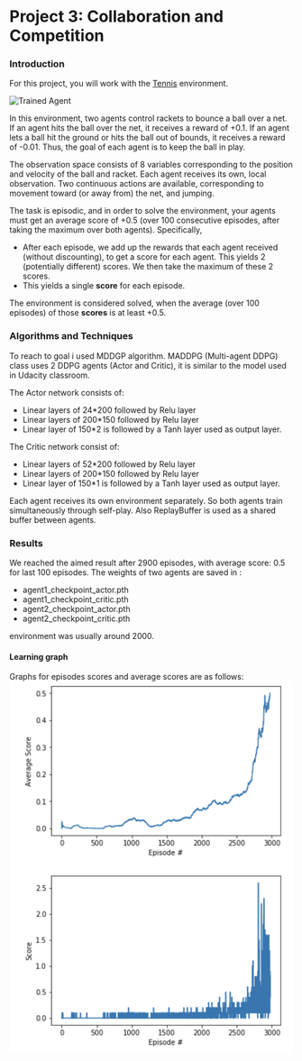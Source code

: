 
[//]: # (Image References)

[image1]: https://user-images.githubusercontent.com/10624937/42135623-e770e354-7d12-11e8-998d-29fc74429ca2.gif "Trained Agent"
[image2]: https://user-images.githubusercontent.com/10624937/42135622-e55fb586-7d12-11e8-8a54-3c31da15a90a.gif "Soccer"
[plot]: plot.png "plot"


# Project 3: Collaboration and Competition

### Introduction

For this project, you will work with the [Tennis](https://github.com/Unity-Technologies/ml-agents/blob/master/docs/Learning-Environment-Examples.md#tennis) environment.

![Trained Agent][image1]

In this environment, two agents control rackets to bounce a ball over a net. If an agent hits the ball over the net, it receives a reward of +0.1.  If an agent lets a ball hit the ground or hits the ball out of bounds, it receives a reward of -0.01.  Thus, the goal of each agent is to keep the ball in play.

The observation space consists of 8 variables corresponding to the position and velocity of the ball and racket. Each agent receives its own, local observation.  Two continuous actions are available, corresponding to movement toward (or away from) the net, and jumping. 

The task is episodic, and in order to solve the environment, your agents must get an average score of +0.5 (over 100 consecutive episodes, after taking the maximum over both agents). Specifically,

- After each episode, we add up the rewards that each agent received (without discounting), to get a score for each agent. This yields 2 (potentially different) scores. We then take the maximum of these 2 scores.
- This yields a single **score** for each episode.

The environment is considered solved, when the average (over 100 episodes) of those **scores** is at least +0.5.

###  Algorithms and Techniques

To reach to goal i used MDDGP algorithm.
MADDPG (Multi-agent DDPG) class uses 2 DDPG agents (Actor and Critic), it is similar to the model used in Udacity classroom. 

The Actor network consists of:
- Linear layers of 24*200 followed by Relu layer 
- Linear layers of 200*150 followed by Relu layer 
- Linear layer of 150*2 is followed by a Tanh layer used as output layer. 

The Critic network consist of:
- Linear layers of 52*200 followed by Relu layer 
- Linear layers of 200*150  followed by Relu layer 
- Linear layer of 150*1 is followed by a Tanh layer used as output layer. 

Each agent receives its own environment separately. So both agents train simultaneously through self-play. Also ReplayBuffer is used as a shared buffer between agents.

### Results

We reached the aimed result after 2900 episodes, with average score:  0.5 for last 100 episodes. 
The weights of two agents are saved in :
- agent1_checkpoint_actor.pth
- agent1_checkpoint_critic.pth
- agent2_checkpoint_actor.pth
- agent2_checkpoint_critic.pth

environment was usually around 2000.
#### Learning graph
Graphs for episodes scores and average scores are as follows:
![Plot][plot]